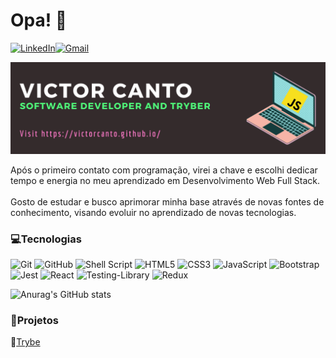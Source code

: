 # Opa! 👋

<a href="https://www.linkedin.com/in/vscanto/"><img alt="LinkedIn" src="https://img.shields.io/badge/linkedin-%230077B5.svg?style=for-the-badge&logo=linkedin&logoColor=white"/></a><a href="mailto:iamvictorcanto@gmail.com"><img alt="Gmail" src="https://img.shields.io/badge/Gmail-D14836?style=for-the-badge&logo=gmail&logoColor=white" /></a>


<img src="./images/capa-01.png" alt="capa"/>
<p>Após o primeiro contato com programação, virei a chave e escolhi dedicar tempo e energia no meu aprendizado em Desenvolvimento Web Full Stack.
<br><br>
Gosto de estudar e busco aprimorar minha base através de novas fontes de conhecimento, visando evoluir no aprendizado de novas tecnologias.</p>

### 💻Tecnologias

<div display="flex">
  <img alt="Git" src="https://img.shields.io/badge/git-%23F05033.svg?style=for-the-badge&logo=git&logoColor=white"/>
  <img alt="GitHub" src="https://img.shields.io/badge/github-%23121011.svg?style=for-the-badge&logo=github&logoColor=white"/>
  <img alt="Shell Script" src="https://img.shields.io/badge/shell_script-%23121011.svg?style=for-the-badge&logo=gnu-bash&logoColor=white"/>
  <img alt="HTML5" src="https://img.shields.io/badge/html5-%23E34F26.svg?style=for-the-badge&logo=html5&logoColor=white"/>
  <img alt="CSS3" src="https://img.shields.io/badge/css3-%231572B6.svg?style=for-the-badge&logo=css3&logoColor=white"/>
  <img alt="JavaScript" src="https://img.shields.io/badge/javascript-%23323330.svg?style=for-the-badge&logo=javascript&logoColor=%23F7DF1E"/>
  <img alt="Bootstrap" src="https://img.shields.io/badge/bootstrap-%23563D7C.svg?style=for-the-badge&logo=bootstrap&logoColor=white"/>
  <img alt="Jest" src="https://img.shields.io/badge/-jest-%23C21325?style=for-the-badge&logo=jest&logoColor=white"/>
  <img alt="React" src="https://img.shields.io/badge/react-%2320232a.svg?style=for-the-badge&logo=react&logoColor=%2361DAFB"/>
  <img alt="Testing-Library" src="https://img.shields.io/badge/-TestingLibrary-%23E33332?style=for-the-badge&logo=testing-library&logoColor=white"/>
  <img alt="Redux" src="https://img.shields.io/badge/redux-%23593d88.svg?style=for-the-badge&logo=redux&logoColor=white"/>
</div>

![Anurag's GitHub stats](https://github-readme-stats.vercel.app/api?username=victorcanto&theme=gotham&show_icons=true)


### 🚀Projetos

📁[Trybe](https://github.com/victorcanto/trybe-projects)

